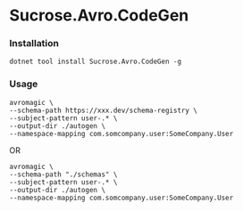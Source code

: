 # Sucrose.Avro.CodeGen

### Installation

`dotnet tool install Sucrose.Avro.CodeGen -g`

### Usage

```
avromagic \
--schema-path https://xxx.dev/schema-registry \
--subject-pattern user-.* \
--output-dir ./autogen \
--namespace-mapping com.somcompany.user:SomeCompany.User
```

OR

```
avromagic \
--schema-path "./schemas" \
--subject-pattern user-.* \
--output-dir ./autogen \
--namespace-mapping com.somcompany.user:SomeCompany.User
```

